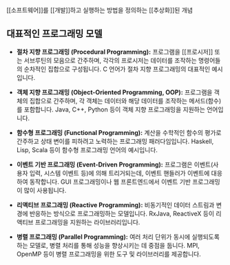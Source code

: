 [[소프트웨어]]를 [[개발]]하고 실행하는 방법을 정의하는 [[추상화]]된 개념

## 대표적인 프로그래밍 모델

- **절차 지향 프로그래밍 (Procedural Programming):** 프로그램을 [[프로시저]] 또는 서브루틴의 모음으로 간주하며, 각각의 프로시저는 데이터를 조작하는 명령어들의 순차적인 집합으로 구성됩니다. C 언어가 절차 지향 프로그래밍의 대표적인 예시입니다.
    
- **객체 지향 프로그래밍 (Object-Oriented Programming, OOP):** 프로그램을 객체의 집합으로 간주하며, 각 객체는 데이터와 해당 데이터를 조작하는 메서드(함수)를 포함합니다. Java, C++, Python 등이 객체 지향 프로그래밍을 지원하는 언어입니다.
    
- **함수형 프로그래밍 (Functional Programming):** 계산을 수학적인 함수의 평가로 간주하고 상태 변이를 피하려고 노력하는 프로그래밍 패러다임입니다. Haskell, Lisp, Scala 등이 함수형 프로그래밍 언어의 예시입니다.
    
- **이벤트 기반 프로그래밍 (Event-Driven Programming):** 프로그램은 이벤트(사용자 입력, 시스템 이벤트 등)에 의해 트리거되는데, 이벤트 핸들러가 이벤트에 대응하여 동작합니다. GUI 프로그래밍이나 웹 프론트엔드에서 이벤트 기반 프로그래밍이 많이 사용됩니다.
    
- **리액티브 프로그래밍 (Reactive Programming):** 비동기적인 데이터 스트림과 변경에 반응하는 방식으로 프로그래밍하는 모델입니다. RxJava, ReactiveX 등이 리액티브 프로그래밍을 지원하는 라이브러리입니다.
    
- **병렬 프로그래밍 (Parallel Programming):** 여러 처리 단위가 동시에 실행되도록 하는 모델로, 병렬 처리를 통해 성능을 향상시키는 데 중점을 둡니다. MPI, OpenMP 등이 병렬 프로그래밍을 위한 도구 및 라이브러리를 제공합니다.